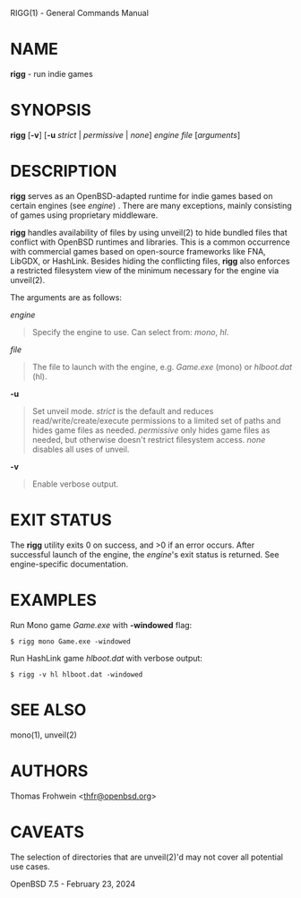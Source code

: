 RIGG(1) - General Commands Manual

# NAME

**rigg** - run indie games

# SYNOPSIS

**rigg**
\[**-v**]
\[**-u**&nbsp;*strict*&nbsp;|&nbsp;*permissive*&nbsp;|&nbsp;*none*]
*engine*
*file*
\[*arguments*]

# DESCRIPTION

**rigg**
serves as an
OpenBSD-adapted runtime for indie games based on certain engines
(see
*engine*)
.
There are many exceptions, mainly consisting of games using proprietary
middleware.

**rigg**
handles availability of files by using
unveil(2)
to hide bundled files that conflict with
OpenBSD
runtimes and libraries.
This is a common occurrence with commercial games based on open-source
frameworks like FNA, LibGDX, or HashLink.
Besides hiding the conflicting files,
**rigg**
also enforces a restricted filesystem view of the minimum necessary for
the engine via
unveil(2).

The arguments are as follows:

*engine*

> Specify the engine to use.
> Can select from:
> *mono*,
> *hl*.

*file*

> The file to launch with the engine, e.g.
> *Game.exe*
> (mono)
> or
> *hlboot.dat*
> (hl).

**-u**

> Set unveil mode.
> *strict*
> is the default and reduces read/write/create/execute permissions to a limited set of paths and hides game files as needed.
> *permissive*
> only hides game files as needed, but otherwise doesn't restrict filesystem access.
> *none*
> disables all uses of unveil.

**-v**

> Enable verbose output.

# EXIT STATUS

The **rigg** utility exits&#160;0 on success, and&#160;&gt;0 if an error occurs.
After successful launch of the engine, the
*engine*'s
exit status is returned.
See engine-specific documentation.

# EXAMPLES

Run Mono game
*Game.exe*
with
**-windowed**
flag:

	$ rigg mono Game.exe -windowed

Run HashLink game
*hlboot.dat*
with verbose output:

	$ rigg -v hl hlboot.dat -windowed

# SEE ALSO

mono(1),
unveil(2)

# AUTHORS

Thomas Frohwein &lt;[thfr@openbsd.org](mailto:thfr@openbsd.org)&gt;

# CAVEATS

The selection of directories that are
unveil(2)'d
may not cover all potential use cases.

OpenBSD 7.5 - February 23, 2024
